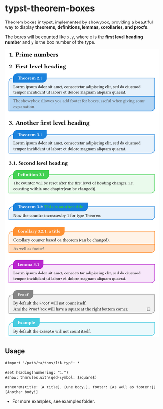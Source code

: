 # typst-theorem-boxes

Theorem boxes in [typst](https://github.com/typst/typst), implemented by [showybox](https://github.com/Pablo-Gonzalez-Calderon/showybox-package), providing a beautiful way to display **theorems, definitions, lemmas, corollaries, and proofs**.

The boxes will be counted like `x.y`, where `x` is the **first level heading number** and `y` is the box number of the type.

![example](0.2.0/examples/example.png)

## Usage
```typst
#import "/path/to/thms/lib.typ": *

#set heading(numbering: "1.")
#show: thmrules.with(qed-symbol: $square$)

#theorem(title: [A title], [One body.], footer: [As well as footer!])[Another body!]
```
- For more examples, see examples folder.
